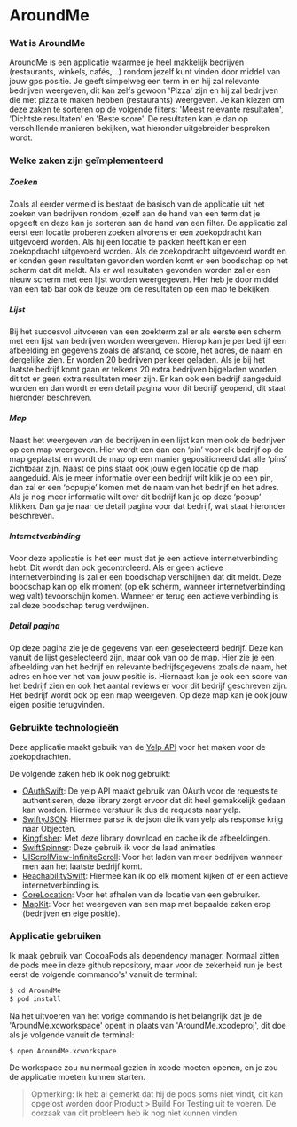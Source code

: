 # AroundMe
### Wat is AroundMe
AroundMe is een applicatie waarmee je heel makkelijk bedrijven (restaurants, winkels, cafés,...) rondom jezelf kunt vinden door middel van jouw gps positie. Je geeft simpelweg een term in en hij zal relevante bedrijven weergeven, dit kan zelfs gewoon 'Pizza' zijn en hij zal bedrijven die met pizza te maken hebben (restaurants) weergeven. Je kan kiezen om deze zaken te sorteren op de volgende filters: 'Meest relevante resultaten', 'Dichtste resultaten' en 'Beste score'. De resultaten kan je dan op verschillende manieren bekijken, wat hieronder uitgebreider besproken wordt. 

### Welke zaken zijn geïmplementeerd
##### Zoeken
Zoals al eerder vermeld is bestaat de basisch van de applicatie uit het zoeken van bedrijven rondom jezelf aan de hand van een term dat je opgeeft en deze kan je sorteren aan de hand van een filter. De applicatie zal eerst een locatie proberen zoeken alvorens er een zoekopdracht kan uitgevoerd worden. Als hij een locatie te pakken heeft kan er een zoekopdracht uitgevoerd worden. Als de zoekopdracht uitgevoerd wordt en er konden geen resultaten gevonden worden komt er een boodschap op het scherm dat dit meldt. Als er wel resultaten gevonden worden zal er een nieuw scherm met een lijst worden weergegeven. Hier heb je door middel van een tab bar ook de keuze om de resultaten op een map te bekijken.

##### Lijst
Bij het succesvol uitvoeren van een zoekterm zal er als eerste een scherm met een lijst van bedrijven worden weergeven. Hierop kan je per bedrijf een afbeelding en gegevens zoals de afstand, de score, het adres, de naam en dergelijke zien. Er worden 20 bedrijven per keer geladen. Als je bij het laatste bedrijf komt gaan er telkens 20 extra bedrijven bijgeladen worden, dit tot er geen extra resultaten meer zijn. Er kan ook een bedrijf aangeduid worden en dan wordt er een detail pagina voor dit bedrijf geopend, dit staat hieronder beschreven.

##### Map
Naast het weergeven van de bedrijven in een lijst kan men ook de bedrijven op een map weergeven. Hier wordt een dan een ‘pin’ voor elk bedrijf op de map geplaatst en wordt de map op een manier gepositioneerd dat alle ‘pins’ zichtbaar zijn. Naast de pins staat ook jouw eigen locatie op de map aangeduid. Als je meer informatie over een bedrijf wilt klik je op een pin, dan zal er een ‘popupje’ komen met de naam van het bedrijf en het adres. Als je nog meer informatie wilt over dit bedrijf kan je op deze ‘popup’ klikken. Dan ga je naar de detail pagina voor dat bedrijf, wat staat hieronder beschreven. 

##### Internetverbinding
Voor deze applicatie is het een must dat je een actieve internetverbinding hebt. Dit wordt dan ook gecontroleerd. Als er geen actieve internetverbinding is zal er een boodschap verschijnen dat dit meldt. Deze boodschap kan op elk moment (op elk scherm, wanneer internetverbinding weg valt) tevoorschijn komen. Wanneer er terug een actieve verbinding is zal deze boodschap terug verdwijnen.

##### Detail pagina
Op deze pagina zie je de gegevens van een geselecteerd bedrijf. Deze kan vanuit de lijst geselecteerd zijn, maar ook van op de map. Hier zie je een afbeelding van het bedrijf en relevante bedrijfsgegevens zoals de naam, het adres en hoe ver het van jouw positie is. Hiernaast kan je ook een score van het bedrijf zien en ook het aantal reviews er voor dit bedrijf geschreven zijn. Het bedrijf wordt ook op een map weergeven. Op deze map kan je ook jouw eigen positie terugvinden. 

### Gebruikte technologieën
Deze applicatie maakt gebuik van de [Yelp API](https://en.yelp.be/developers/) voor het maken voor de zoekopdrachten.

De volgende zaken heb ik ook nog gebruikt: 
* [OAuthSwift](https://github.com/OAuthSwift/OAuthSwift): De yelp API maakt gebruik van OAuth voor de requests te authentiseren, deze library zorgt ervoor dat dit heel gemakkelijk gedaan kan worden. Hiermee verstuur ik dus de requests naar yelp.
* [SwiftyJSON](https://github.com/SwiftyJSON/SwiftyJSON): Hiermee parse ik de json die ik van yelp als response krijg naar Objecten. 
* [Kingfisher](https://github.com/onevcat/Kingfisher): Met deze library download en cache ik de afbeeldingen.
* [SwiftSpinner](https://github.com/icanzilb/SwiftSpinner): Deze gebruik ik voor de laad animaties
* [UIScrollView-InfiniteScroll](https://github.com/pronebird/UIScrollView-InfiniteScroll): Voor het laden van meer bedrijven wanneer men aan het laatste bedrijf komt.
* [ReachabilitySwift](https://github.com/ashleymills/Reachability.swift): Hiermee kan ik op elk moment kijken of er een actieve internetverbinding is.
* [CoreLocation](https://developer.apple.com/library/ios/documentation/CoreLocation/Reference/CoreLocation_Framework/index.html#//apple_ref/doc/uid/TP40007123): Voor het afhalen van de locatie van een gebruiker.
* [MapKit](https://developer.apple.com/library/ios/documentation/MapKit/Reference/MapKit_Framework_Reference/): Voor het weergeven van een map met bepaalde zaken erop (bedrijven en eige positie).

### Applicatie gebruiken
Ik maak gebruik van CocoaPods als dependency manager. Normaal zitten de pods mee in deze github repository, maar voor de zekerheid run je best eerst de volgende commando's' vanuit de terminal:  
```sh
$ cd AroundMe
$ pod install
```

Na het uitvoeren van het vorige commando is het belangrijk dat je de 'AroundMe.xcworkspace' opent in plaats van  'AroundMe.xcodeproj', dit doe als je volgende vanuit de terminal: 
```sh
$ open AroundMe.xcworkspace
```
De workspace zou nu normaal gezien in xcode moeten openen, en je zou de applicatie moeten kunnen starten.

> Opmerking: Ik heb al gemerkt dat hij de pods soms niet vindt, dit kan opgelost worden door Product > Build For Testing uit te voeren. De oorzaak van dit probleem heb ik nog niet kunnen vinden.



